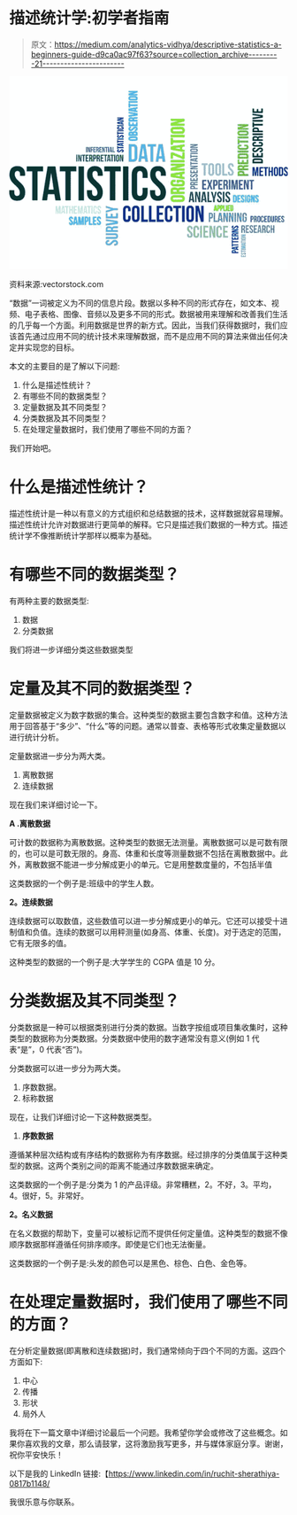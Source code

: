 # 描述统计学:初学者指南

> 原文：<https://medium.com/analytics-vidhya/descriptive-statistics-a-beginners-guide-d9ca0ac97f63?source=collection_archive---------21----------------------->

![](img/0b4ee4eb2faec18544bfa6278321d0d1.png)

资料来源:vectorstock.com

“数据”一词被定义为不同的信息片段。数据以多种不同的形式存在，如文本、视频、电子表格、图像、音频以及更多不同的形式。数据被用来理解和改善我们生活的几乎每一个方面。利用数据是世界的新方式。因此，当我们获得数据时，我们应该首先通过应用不同的统计技术来理解数据，而不是应用不同的算法来做出任何决定并实现您的目标。

本文的主要目的是了解以下问题:

1.  什么是描述性统计？
2.  有哪些不同的数据类型？
3.  定量数据及其不同类型？
4.  分类数据及其不同类型？
5.  在处理定量数据时，我们使用了哪些不同的方面？

我们开始吧。

# 什么是描述性统计？

描述性统计是一种以有意义的方式组织和总结数据的技术，这样数据就容易理解。描述性统计允许对数据进行更简单的解释。它只是描述我们数据的一种方式。描述统计学不像推断统计学那样以概率为基础。

# 有哪些不同的数据类型？

有两种主要的数据类型:

1.  数据
2.  分类数据

我们将进一步详细分类这些数据类型

# 定量及其不同的数据类型？

定量数据被定义为数字数据的集合。这种类型的数据主要包含数字和值。这种方法用于回答基于“多少”、“什么”等的问题。通常以普查、表格等形式收集定量数据以进行统计分析。

定量数据进一步分为两大类。

1.  离散数据
2.  连续数据

现在我们来详细讨论一下。

**A .离散数据**

可计数的数据称为离散数据。这种类型的数据无法测量。离散数据可以是可数有限的，也可以是可数无限的。身高、体重和长度等测量数据不包括在离散数据中。此外，离散数据不能进一步分解成更小的单元。它是用整数度量的，不包括半值

这类数据的一个例子是:班级中的学生人数。

**2。连续数据**

连续数据可以取数值，这些数值可以进一步分解成更小的单元。它还可以接受十进制值和负值。连续的数据可以用秤测量(如身高、体重、长度)。对于选定的范围，它有无限多的值。

这种类型的数据的一个例子是:大学学生的 CGPA 值是 10 分。

# 分类数据及其不同类型？

分类数据是一种可以根据类别进行分类的数据。当数字按组或项目集收集时，这种类型的数据称为分类数据。分类数据中使用的数字通常没有意义(例如 1 代表“是”，0 代表“否”)。

分类数据可以进一步分为两大类。

1.  序数数据。
2.  标称数据

现在，让我们详细讨论一下这种数据类型。

1.  **序数数据**

遵循某种层次结构或有序结构的数据称为有序数据。经过排序的分类值属于这种类型的数据。这两个类别之间的距离不能通过序数数据来确定。

这类数据的一个例子是:分类为 1 的产品评级。非常糟糕，2。不好，3。平均，4。很好，5。非常好。

**2。名义数据**

在名义数据的帮助下，变量可以被标记而不提供任何定量值。这种类型的数据不像顺序数据那样遵循任何排序顺序。即使是它们也无法衡量。

这类数据的一个例子是:头发的颜色可以是黑色、棕色、白色、金色等。

# 在处理定量数据时，我们使用了哪些不同的方面？

在分析定量数据(即离散和连续数据)时，我们通常倾向于四个不同的方面。这四个方面如下:

1.  中心
2.  传播
3.  形状
4.  局外人

我将在下一篇文章中详细讨论最后一个问题。我希望你学会或修改了这些概念。如果你喜欢我的文章，那么请鼓掌，这将激励我写更多，并与媒体家庭分享。谢谢，祝你平安快乐！

以下是我的 LinkedIn 链接:【https://www.linkedin.com/in/ruchit-sherathiya-0817b1148/

我很乐意与你联系。